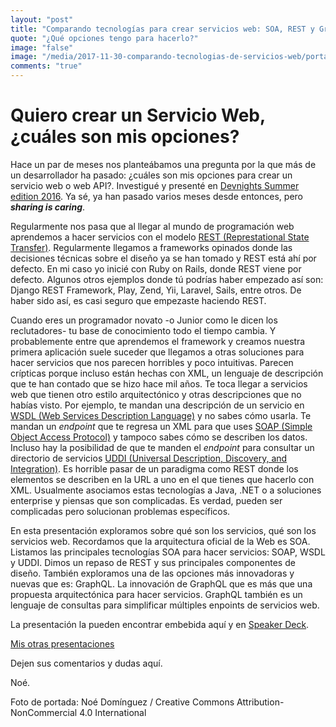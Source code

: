 ```yaml
---
layout: "post"
title: "Comparando tecnologías para crear servicios web: SOA, REST y GraphQL"
quote: "¿Qué opciones tengo para hacerlo?"
image: "false"
image: "/media/2017-11-30-comparando-tecnologias-de-servicios-web/portada.jpg"
comments: "true"
---
```


# Quiero crear un Servicio Web, ¿cuáles son mis opciones?

Hace un par de meses nos planteábamos una pregunta por la que más de un desarrollador ha pasado:
¿cuáles son mis opciones para crear un servicio web o web API?. 
Investigué y presenté en [Devnights Summer edition 2016](https://www.meetup.com/es/DevNightsMX/events/241391717/).
Ya sé, ya han pasado varios meses desde entonces, pero _**sharing is caring**_.

Regularmente nos pasa que al llegar al mundo de programación web aprendemos a hacer servicios con el modelo [REST (Represtational State Transfer)](https://en.wikipedia.org/wiki/Representational_state_transfer).
Regularmente llegamos a frameworks opinados donde las decisiones técnicas sobre el diseño ya se han tomado y REST está 
ahí por defecto.
En mi caso yo inicié con Ruby on Rails, donde REST viene por defecto. 
Algunos otros ejemplos  donde tú podrías haber empezado así son: Django REST Framework, Play, Zend, Yii, Laravel, Sails,
entre otros. De haber sido así, es casi seguro que empezaste haciendo REST.

Cuando eres un programador novato -o Junior como le dicen los reclutadores- tu base de conocimiento todo el tiempo cambia.
Y probablemente entre que aprendemos el framework y creamos nuestra primera aplicación suele suceder que llegamos a otras
soluciones  para hacer servicios que nos parecen horribles y poco intuitivas.
Parecen crípticas porque incluso están hechas con XML, un lenguaje de descripción que te han contado que se hizo 
hace mil años.
Te toca llegar a servicios web que tienen otro estilo arquitectónico y otras descripciones que no habías visto.
Por ejemplo, te mandan una descripción de un servicio en [WSDL (Web Services Description Language)](https://www.w3.org/TR/2007/REC-wsdl20-20070626/) y no sabes cómo usarla.
Te mandan un _endpoint_ que te regresa un XML para que uses [SOAP (Simple Object Access Protocol)](https://www.w3.org/TR/soap) y tampoco sabes cómo se describen los datos.
Incluso hay la posibilidad de que te manden el _endpoint_ para consultar un directorio de servicios [UDDI (Universal Description, Discovery, and Integration)](https://www.oasis-open.org/committees/uddi-spec/).
Es horrible pasar de un paradigma como REST donde los elementos se describen en la URL a uno en el que tienes
que hacerlo con XML.
Usualmente asociamos estas tecnologías a Java, .NET o a soluciones enterprise y piensas que son complicadas.
Es verdad, pueden ser complicadas pero solucionan problemas específicos.

En esta presentación exploramos sobre qué son los servicios, qué son los servicios web.
Recordamos que la arquitectura oficial de la Web es SOA.
Listamos las principales tecnologías SOA para hacer servicios: SOAP, WSDL y UDDI.
Dimos un repaso de REST y sus principales componentes de diseño. 
También exploramos una de las opciones más innovadoras y nuevas que es: GraphQL.
La innovación de GraphQL que es más que una propuesta arquitectónica para hacer servicios. 
GraphQL también es un lenguaje de consultas para simplificar múltiples enpoints de servicios web.

La presentación la pueden encontrar embebida aquí y en [Speaker Deck](https://speakerdeck.com/poguez/comparando-tecnologias-para-servicios-y-servicios-web).


<script async class="speakerdeck-embed" data-id="a32b97469daf4e778b7490565f785fc3" data-ratio="1.33333333333333" src="//speakerdeck.com/assets/embed.js"></script>


[Mis otras presentaciones](https://speakerdeck.com/poguez/)

Dejen sus comentarios y dudas aquí.


Noé.



Foto de portada: Noé Domínguez / Creative Commons Attribution-NonCommercial 4.0 International